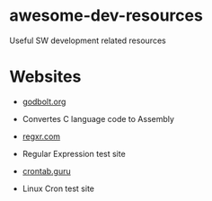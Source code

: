 # awesome-dev-resources
Useful SW development related resources

# Websites
* [godbolt.org](https://godbolt.org)
 * Convertes C language code to Assembly

* [regxr.com](https://regexr.com)
 * Regular Expression test site

* [crontab.guru](https://crontab.guru)
 * Linux Cron test site
